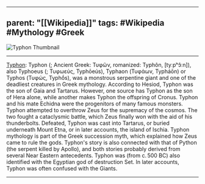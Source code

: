 
---
parent: "[[Wikipedia]]"
tags:
	#Wikipedia
	#Mythology 
	#Greek 
---

![Typhon Thumbnail](https://upload.wikimedia.org/wikipedia/commons/d/d9/Zeus_Typhon_Staatliche_Antikensammlungen_596.jpg)

---

[Typhon](https://en.wikipedia.org/wiki/Typhon): Typhon (; Ancient Greek: Τυφῶν, romanized: Typhôn, [tyːpʰɔ̂ːn]), also Typhoeus (; Τυφωεύς, Typhōeús), Typhaon (Τυφάων, Typháōn) or Typhos (Τυφώς, Typhṓs), was a monstrous serpentine giant and one of the deadliest creatures in Greek mythology. According to Hesiod, Typhon was the son of Gaia and Tartarus. However, one source has Typhon as the son of Hera alone, while another makes Typhon the offspring of Cronus. Typhon and his mate Echidna were the progenitors of many famous monsters.
Typhon attempted to overthrow Zeus for the supremacy of the cosmos. The two fought a cataclysmic battle, which Zeus finally won with the aid of his thunderbolts. Defeated, Typhon was cast into Tartarus, or buried underneath Mount Etna, or in later accounts, the island of Ischia.
Typhon mythology is part of the Greek succession myth, which explained how Zeus came to rule the gods. Typhon's story is also connected with that of Python (the serpent killed by Apollo), and both stories probably derived from several Near Eastern antecedents. Typhon was (from c. 500 BC) also identified with the Egyptian god of destruction Set. In later accounts, Typhon was often confused with the Giants.

---


